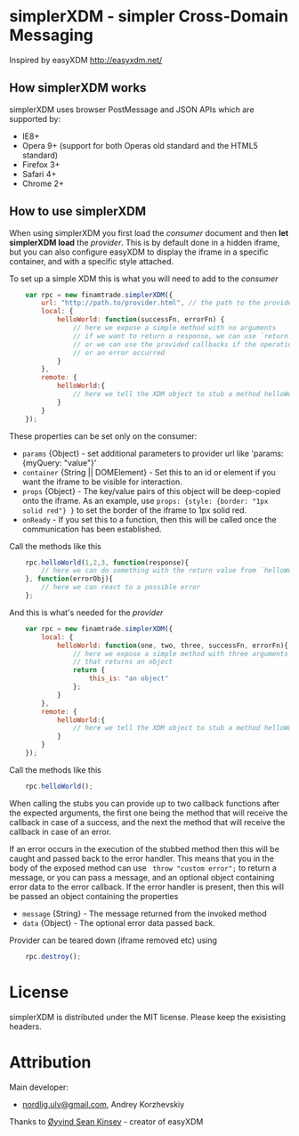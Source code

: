 simplerXDM - simpler Cross-Domain Messaging
===========================================

Inspired by easyXDM <http://easyxdm.net/>

How simplerXDM works 
---------------
simplerXDM uses browser PostMessage and JSON APIs which are supported by:
* IE8+
* Opera 9+ (support for both Operas old standard and the HTML5 standard)
* Firefox 3+
* Safari 4+
* Chrome 2+

How to use simplerXDM
------------------

When using simplerXDM you first load the *consumer* document and then **let simplerXDM load** the *provider*. This is by default done in a hidden iframe, but you can also configure easyXDM to display the iframe in a specific container, and with a specific style attached. 

To set up a simple XDM this is what you will need to add to the *consumer*

```javascript
    var rpc = new finamtrade.simplerXDM({
        url: "http://path.to/provider.html", // the path to the provider
        local: {
            helloWorld: function(successFn, errorFn) {
                // here we expose a simple method with no arguments
                // if we want to return a response, we can use `return ....`,
                // or we can use the provided callbacks if the operation is async
                // or an error occurred
            }
        },
        remote: {
            helloWorld:{
                // here we tell the XDM object to stub a method helloWorld for us
            }
        }
    });
```
These properties can be set only on the consumer:
* `params` {Object} - set additional parameters to provider url like 'params: {myQuery: "value"}'
* `container` {String || DOMElement} - Set this to an id or element if you want the iframe to be visible for interaction.
* `props` {Object} - The key/value pairs of this object will be deep-copied onto the iframe. As an example, use `props: {style: {border: "1px solid red"} }` to set the border of the iframe to 1px solid red.
* `onReady` - If you set this to a function, then this will be called once the communication has been established.

Call the methods like this 

```javascript
    rpc.helloWorld(1,2,3, function(response){
        // here we can do something with the return value from `helloWorld`
    }, function(errorObj){
        // here we can react to a possible error
    };
```

And this is what's needed for the *provider*

```javascript
    var rpc = new finamtrade.simplerXDM({
        local: {
            helloWorld: function(one, two, three, successFn, errorFn){
                // here we expose a simple method with three arguments
                // that returns an object
                return {
                    this_is: "an object"
                };
            }
        },
        remote: {
            helloWorld:{
                // here we tell the XDM object to stub a method helloWorld for us
            }
        }
    });
```

Call the methods like this 

```javascript
    rpc.helloWorld();
```
When calling the stubs you can provide up to two callback functions after the expected arguments, the first one being the method that will receive the callback in case of a success, and the next the method that will receive the callback in case of an error.

If an error occurs in the execution of the stubbed method then this will be caught and passed back to the error handler. This means that you in the body of the exposed method can use ` throw "custom error";` to return a message, or you can pass a message, and an optional object containing error data to the error callback.
If the error handler is present, then this will be passed an object containing the properties

* `message` {String} - The message returned from the invoked method
* `data` {Object} - The optional error data passed back.

Provider can be teared down (iframe removed etc) using 

```javascript
    rpc.destroy();
```

License
=======
simplerXDM is distributed under the MIT license. Please keep the exisisting headers.

Attribution
======
Main developer:
 - <nordlig.ulv@gmail.com>, Andrey Korzhevskiy

Thanks to [Øyvind Sean Kinsey](http://easyxdm.net/) - creator of easyXDM
